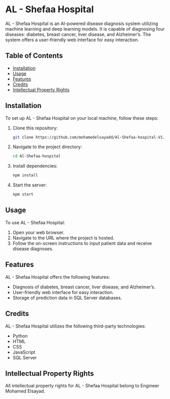 
# AL - Shefaa Hospital

AL - Shefaa Hospital is an AI-powered disease diagnosis system utilizing machine learning and deep learning models. It is capable of diagnosing four diseases: diabetes, breast cancer, liver disease, and Alzheimer’s. The system offers a user-friendly web interface for easy interaction.

## Table of Contents

- [Installation](#installation)
- [Usage](#usage)
- [Features](#features)
- [Credits](#credits)
- [Intellectual Property Rights](#intellectual-property-rights)

## Installation

To set up AL - Shefaa Hospital on your local machine, follow these steps:

1. Clone this repository:

   ```bash
   git clone https://github.com/mohamedelsayadd/Al-Shefaa-hospital-V1.git
   ```

2. Navigate to the project directory:

   ```bash
   cd Al-Shefaa-hospital
   ```

3. Install dependencies:

   ```bash
   npm install
   ```

4. Start the server:

   ```bash
   npm start
   ```

## Usage

To use AL - Shefaa Hospital:

1. Open your web browser.
2. Navigate to the URL where the project is hosted.
3. Follow the on-screen instructions to input patient data and receive disease diagnoses.

## Features

AL - Shefaa Hospital offers the following features:

- Diagnosis of diabetes, breast cancer, liver disease, and Alzheimer’s.
- User-friendly web interface for easy interaction.
- Storage of prediction data in SQL Server databases.

## Credits

AL - Shefaa Hospital utilizes the following third-party technologies:

- Python
- HTML
- CSS
- JavaScript
- SQL Server

## Intellectual Property Rights

All intellectual property rights for AL - Shefaa Hospital belong to Engineer Mohamed Elsayad.
